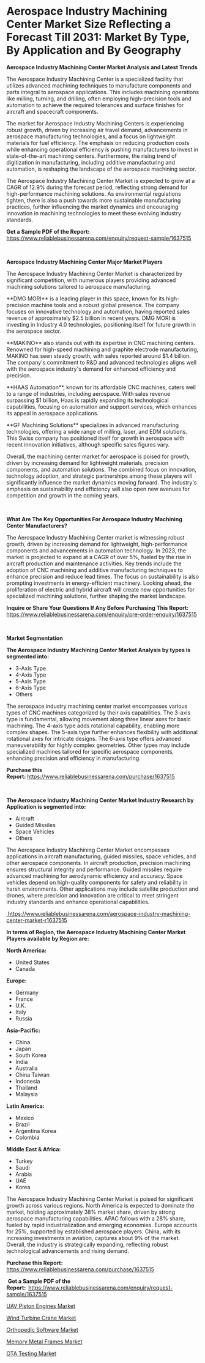 <p><h1>Aerospace Industry Machining Center Market Size Reflecting a Forecast Till 2031: Market By Type, By Application and By Geography</h1></p><p><strong>Aerospace Industry Machining Center Market Analysis and Latest Trends</strong></p>
<p><p>The Aerospace Industry Machining Center is a specialized facility that utilizes advanced machining techniques to manufacture components and parts integral to aerospace applications. This includes machining operations like milling, turning, and drilling, often employing high-precision tools and automation to achieve the required tolerances and surface finishes for aircraft and spacecraft components.</p><p>The market for Aerospace Industry Machining Centers is experiencing robust growth, driven by increasing air travel demand, advancements in aerospace manufacturing technologies, and a focus on lightweight materials for fuel efficiency. The emphasis on reducing production costs while enhancing operational efficiency is pushing manufacturers to invest in state-of-the-art machining centers. Furthermore, the rising trend of digitization in manufacturing, including additive manufacturing and automation, is reshaping the landscape of the aerospace machining sector.</p><p>The Aerospace Industry Machining Center Market is expected to grow at a CAGR of 12.9% during the forecast period, reflecting strong demand for high-performance machining solutions. As environmental regulations tighten, there is also a push towards more sustainable manufacturing practices, further influencing the market dynamics and encouraging innovation in machining technologies to meet these evolving industry standards.</p></p>
<p><strong>Get a Sample PDF of the Report:&nbsp;</strong> <a href="https://www.reliablebusinessarena.com/enquiry/request-sample/1637515">https://www.reliablebusinessarena.com/enquiry/request-sample/1637515</a></p>
<p>&nbsp;</p>
<p><strong>Aerospace Industry Machining Center Major Market Players</strong></p>
<p><p>The Aerospace Industry Machining Center Market is characterized by significant competition, with numerous players providing advanced machining solutions tailored to aerospace manufacturing. </p><p>**DMG MORI** is a leading player in this space, known for its high-precision machine tools and a robust global presence. The company focuses on innovative technology and automation, having reported sales revenue of approximately $2.5 billion in recent years. DMG MORI is investing in Industry 4.0 technologies, positioning itself for future growth in the aerospace sector.</p><p>**MAKINO** also stands out with its expertise in CNC machining centers. Renowned for high-speed machining and graphite electrode manufacturing, MAKINO has seen steady growth, with sales reported around $1.4 billion. The company's commitment to R&D and advanced technologies aligns well with the aerospace industry's demand for enhanced efficiency and precision.</p><p>**HAAS Automation**, known for its affordable CNC machines, caters well to a range of industries, including aerospace. With sales revenue surpassing $1 billion, Haas is rapidly expanding its technological capabilities, focusing on automation and support services, which enhances its appeal in aerospace applications.</p><p>**GF Machining Solutions** specializes in advanced manufacturing technologies, offering a wide range of milling, laser, and EDM solutions. This Swiss company has positioned itself for growth in aerospace with recent innovation initiatives, although specific sales figures vary.</p><p>Overall, the machining center market for aerospace is poised for growth, driven by increasing demand for lightweight materials, precision components, and automation solutions. The combined focus on innovation, technology adoption, and strategic partnerships among these players will significantly influence the market dynamics moving forward. The industry's emphasis on sustainability and efficiency will also open new avenues for competition and growth in the coming years.</p></p>
<p>&nbsp;</p>
<p><strong>What Are The Key Opportunities For Aerospace Industry Machining Center Manufacturers?</strong></p>
<p><p>The Aerospace Industry Machining Center market is witnessing robust growth, driven by increasing demand for lightweight, high-performance components and advancements in automation technology. In 2023, the market is projected to expand at a CAGR of over 5%, fueled by the rise in aircraft production and maintenance activities. Key trends include the adoption of CNC machining and additive manufacturing techniques to enhance precision and reduce lead times. The focus on sustainability is also prompting investments in energy-efficient machinery. Looking ahead, the proliferation of electric and hybrid aircraft will create new opportunities for specialized machining solutions, further shaping the market landscape.</p></p>
<p><strong>Inquire or Share Your Questions If Any Before Purchasing This Report:</strong> <a href="https://www.reliablebusinessarena.com/enquiry/pre-order-enquiry/1637515">https://www.reliablebusinessarena.com/enquiry/pre-order-enquiry/1637515</a></p>
<p>&nbsp;</p>
<p><strong>Market Segmentation</strong></p>
<p><strong>The Aerospace Industry Machining Center Market Analysis by types is segmented into:</strong></p>
<p><ul><li>3-Axis Type</li><li>4-Axis Type</li><li>5-Axis Type</li><li>6-Axis Type</li><li>Others</li></ul></p>
<p><p>The aerospace industry machining center market encompasses various types of CNC machines categorized by their axis capabilities. The 3-axis type is fundamental, allowing movement along three linear axes for basic machining. The 4-axis type adds rotational capability, enabling more complex shapes. The 5-axis type further enhances flexibility with additional rotational axes for intricate designs. The 6-axis type offers advanced maneuverability for highly complex geometries. Other types may include specialized machines tailored for specific aerospace components, enhancing precision and efficiency in manufacturing.</p></p>
<p><strong>Purchase this Report:&nbsp;</strong><a href="https://www.reliablebusinessarena.com/purchase/1637515">https://www.reliablebusinessarena.com/purchase/1637515</a></p>
<p>&nbsp;</p>
<p><strong>The Aerospace Industry Machining Center Market Industry Research by Application is segmented into:</strong></p>
<p><ul><li>Aircraft</li><li>Guided Missiles</li><li>Space Vehicles</li><li>Others</li></ul></p>
<p><p>The Aerospace Industry Machining Center Market encompasses applications in aircraft manufacturing, guided missiles, space vehicles, and other aerospace components. In aircraft production, precision machining ensures structural integrity and performance. Guided missiles require advanced machining for aerodynamic efficiency and accuracy. Space vehicles depend on high-quality components for safety and reliability in harsh environments. Other applications may include satellite production and drones, where precision and innovation are critical to meet stringent industry standards and enhance operational capabilities.</p></p>
<p><a href="https://www.reliablebusinessarena.com/aerospace-industry-machining-center-market-r1637515">&nbsp;https://www.reliablebusinessarena.com/aerospace-industry-machining-center-market-r1637515</a></p>
<p><strong>In terms of Region, the Aerospace Industry Machining Center Market Players available by Region are:</strong></p>
<p>
    <p> <strong> North America: </strong>
        <ul>
            <li>United States</li>
            <li>Canada</li>
        </ul>
        </p> 
    <p> <strong> Europe: </strong>
        <ul>
            <li>Germany</li>
            <li>France</li>
            <li>U.K.</li>
            <li>Italy</li>
            <li>Russia</li>
        </ul>
        </p> 
    <p> <strong> Asia-Pacific: </strong>
        <ul>
            <li>China</li>
            <li>Japan</li>
            <li>South Korea</li>
            <li>India</li>
            <li>Australia</li>
            <li>China Taiwan</li>
            <li>Indonesia</li>
            <li>Thailand</li>
            <li>Malaysia</li>
        </ul>
        </p> 
    <p> <strong> Latin America: </strong>
        <ul>
            <li>Mexico</li>
            <li>Brazil</li>
            <li>Argentina Korea</li>
            <li>Colombia</li>
        </ul>
        </p> 
    <p> <strong> Middle East & Africa: </strong>
        <ul>
            <li>Turkey</li>
            <li>Saudi</li>
            <li>Arabia</li>
            <li>UAE</li>
            <li>Korea</li>
        </ul>
    </p>
    </p>
<p><p>The Aerospace Industry Machining Center Market is poised for significant growth across various regions. North America is expected to dominate the market, holding approximately 38% market share, driven by strong aerospace manufacturing capabilities. APAC follows with a 28% share, fueled by rapid industrialization and emerging economies. Europe accounts for 25%, supported by established aerospace players. China, with its increasing investments in aviation, captures about 9% of the market. Overall, the industry is strategically expanding, reflecting robust technological advancements and rising demand.</p></p>
<p><strong>Purchase this Report: </strong><a href="https://www.reliablebusinessarena.com/purchase/1637515">https://www.reliablebusinessarena.com/purchase/1637515</a></p>
<p>&nbsp;<strong>Get a Sample PDF of the Report:&nbsp;&nbsp;</strong><a href="https://www.reliablebusinessarena.com/enquiry/request-sample/1637515">https://www.reliablebusinessarena.com/enquiry/request-sample/1637515</a></p>
<p><strong></strong></p>
<p><p><a href="https://github.com/tamvrosiya/Market-Research-Report-List-6/blob/main/uav-piston-engines-market.md">UAV Piston Engines Market</a></p><p><a href="https://medium.com/@abdillah.sp58_15438/wind-turbine-crane-market-research-report-market-forecast-and-growth-prospects-with-a-steady-cagr-91b01ff051b9?postPublishedType=repub">Wind Turbine Crane Market</a></p><p><a href="https://www.linkedin.com/pulse/global-orthopedic-software-industry-analysis-report-market-srole?trackingId=OkqdONIOTNWqJhDpT4aZnQ%3D%3D">Orthopedic Software Market</a></p><p><a href="https://issuu.com/reportprime-2/docs/memory-metal-frames-market-size-203_35a42fcd042e44">Memory Metal Frames Market</a></p><p><a href="https://www.linkedin.com/pulse/ota-testing-market-trends-regional-insights-forecasted-moahc">OTA Testing Market</a></p></p>